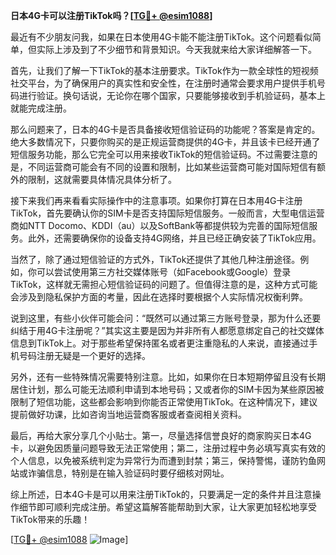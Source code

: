 **日本4G卡可以注册TikTok吗？[[TG💪+ @esim1088](https://t.me/s/esim1088)]**

最近有不少朋友问我，如果在日本使用4G卡能不能注册TikTok。这个问题看似简单，但实际上涉及到了不少细节和背景知识。今天我就来给大家详细解答一下。

首先，让我们了解一下TikTok的基本注册要求。TikTok作为一款全球性的短视频社交平台，为了确保用户的真实性和安全性，在注册时通常会要求用户提供手机号码进行验证。换句话说，无论你在哪个国家，只要能够接收到手机验证码，基本上就能完成注册。

那么问题来了，日本的4G卡是否具备接收短信验证码的功能呢？答案是肯定的。绝大多数情况下，只要你购买的是正规运营商提供的4G卡，并且该卡已经开通了短信服务功能，那么它完全可以用来接收TikTok的短信验证码。不过需要注意的是，不同运营商可能会有不同的设置和限制，比如某些运营商可能对国际短信有额外的限制，这就需要具体情况具体分析了。

接下来我们再来看看实际操作中的注意事项。如果你打算在日本用4G卡注册TikTok，首先要确认你的SIM卡是否支持国际短信服务。一般而言，大型电信运营商如NTT Docomo、KDDI（au）以及SoftBank等都提供较为完善的国际短信服务。此外，还需要确保你的设备支持4G网络，并且已经正确安装了TikTok应用。

当然了，除了通过短信验证的方式外，TikTok还提供了其他几种注册途径。例如，你可以尝试使用第三方社交媒体账号（如Facebook或Google）登录TikTok，这样就无需担心短信验证码的问题了。但值得注意的是，这种方式可能会涉及到隐私保护方面的考量，因此在选择时要根据个人实际情况权衡利弊。

说到这里，有些小伙伴可能会问：“既然可以通过第三方账号登录，那为什么还要纠结于用4G卡注册呢？”其实这主要是因为并非所有人都愿意绑定自己的社交媒体信息到TikTok上。对于那些希望保持匿名或者更注重隐私的人来说，直接通过手机号码注册无疑是一个更好的选择。

另外，还有一些特殊情况需要特别注意。比如，如果你在日本短期停留且没有长期居住计划，那么可能无法顺利申请到本地号码；又或者你的SIM卡因为某些原因被限制了短信功能，这些都会影响到你能否正常使用TikTok。在这种情况下，建议提前做好功课，比如咨询当地运营商客服或者查阅相关资料。

最后，再给大家分享几个小贴士。第一，尽量选择信誉良好的商家购买日本4G卡，以避免因质量问题导致无法正常使用；第二，注册过程中务必填写真实有效的个人信息，以免被系统判定为异常行为而遭到封禁；第三，保持警惕，谨防钓鱼网站或诈骗信息，特别是在输入验证码时要仔细核对网址。

综上所述，日本4G卡是可以用来注册TikTok的，只要满足一定的条件并且注意操作细节即可顺利完成注册。希望这篇解答能帮助到大家，让大家更加轻松地享受TikTok带来的乐趣！

[[TG💪+ @esim1088](https://t.me/s/esim1088) ![Image](https://i.postimg.cc/4NQfJmqS/Snipaste-2025-05-13-00-14-12.png)]